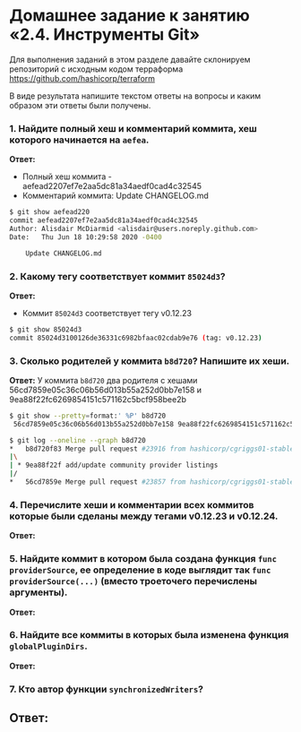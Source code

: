 # Домашнее задание к занятию «2.4. Инструменты Git»

Для выполнения заданий в этом разделе давайте склонируем репозиторий с исходным кодом 
терраформа https://github.com/hashicorp/terraform 

В виде результата напишите текстом ответы на вопросы и каким образом эти ответы были получены. 

### 1. Найдите полный хеш и комментарий коммита, хеш которого начинается на `aefea`.

   **Ответ:**
   * Полный хеш коммита - aefead2207ef7e2aa5dc81a34aedf0cad4c32545
   * Комментарий коммита:     Update CHANGELOG.md

```bash
$ git show aefead220
commit aefead2207ef7e2aa5dc81a34aedf0cad4c32545
Author: Alisdair McDiarmid <alisdair@users.noreply.github.com>
Date:   Thu Jun 18 10:29:58 2020 -0400

    Update CHANGELOG.md
```

### 2. Какому тегу соответствует коммит `85024d3`?

   **Ответ:**
   * Коммит `85024d3` соответствует тегу v0.12.23

```bash
$ git show 85024d3
commit 85024d3100126de36331c6982bfaac02cdab9e76 (tag: v0.12.23)
```
   

### 3. Сколько родителей у коммита `b8d720`? Напишите их хеши.

   **Ответ:**
   У коммита ` b8d720 ` два родителя с хешами 56cd7859e05c36c06b56d013b55a252d0bb7e158 и 9ea88f22fc6269854151c571162c5bcf958bee2b
```bash
$ git show --pretty=format:' %P' b8d720
 56cd7859e05c36c06b56d013b55a252d0bb7e158 9ea88f22fc6269854151c571162c5bcf958bee2b
```
```bash
$ git log --oneline --graph b8d720
*   b8d720f83 Merge pull request #23916 from hashicorp/cgriggs01-stable
|\
| * 9ea88f22f add/update community provider listings
|/
*   56cd7859e Merge pull request #23857 from hashicorp/cgriggs01-stable

```

### 4. Перечислите хеши и комментарии всех коммитов которые были сделаны между тегами  v0.12.23 и v0.12.24.

   **Ответ:**

### 5. Найдите коммит в котором была создана функция `func providerSource`, ее определение в коде выглядит так `func providerSource(...)` (вместо троеточего перечислены аргументы).

   **Ответ:**

### 6. Найдите все коммиты в которых была изменена функция `globalPluginDirs`.

   **Ответ:**

### 7. Кто автор функции `synchronizedWriters`? 

   **Ответ:**
---

